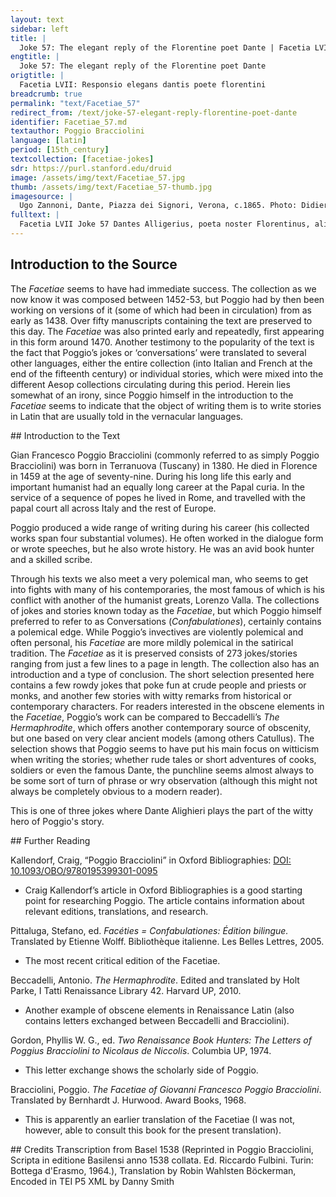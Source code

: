 ```yaml
---
layout: text
sidebar: left
title: |
  Joke 57: The elegant reply of the Florentine poet Dante | Facetia LVII: Responsio elegans dantis poete florentini
engtitle: |
  Joke 57: The elegant reply of the Florentine poet Dante
origtitle: |
  Facetia LVII: Responsio elegans dantis poete florentini
breadcrumb: true
permalink: "text/Facetiae_57"
redirect_from: /text/joke-57-elegant-reply-florentine-poet-dante
identifier: Facetiae_57.md
textauthor: Poggio Bracciolini
language: [latin]
period: [15th_century]
textcollection: [facetiae-jokes]
sdr: https://purl.stanford.edu/druid 
image: /assets/img/text/Facetiae_57.jpg
thumb: /assets/img/text/Facetiae_57-thumb.jpg
imagesource: |
  Ugo Zannoni, Dante, Piazza dei Signori, Verona, c.1865. Photo: Didier Descouens [CC BY-SA 4.0]
fulltext: |
  Facetia LVII Joke 57 Dantes Alligerius, poeta noster Florentinus, aliquamdiu sustentatus est Veronae opibus Canis veteris Principis de la Scala, admodum liberalis. Our Florentine poet Dante Alighieri dwelled for a while in Verona, sustained by the older Cangrande della Scala, a very noble ruler. Erat autem et alter penes Canem Florentinus, ignobilis, indoctus, imprudens, nulli rei praeterquam ad iocum risumque aptus, However, there was also another Florentine at Cangrande’s, an ignoble, unlearned, and ignorant man, not fit for anything excepts for jokes and laughter. cuius ineptiae, ne dicam facetiae, Canem perpulerant ad se ditandum. His fooleries (I will not call them jokes!) had made Cangrande enrich him. Cum illum veluti belluam insulsam, Dantes, vir doctissimus, sapiens ac modestus, ut aequum erat, contemneret: When Dante, who is most learned, wise, and modest, showed contempt for this inelegant beast of a man, which was just, he said: 'Quid est' inquit ille, 'quod tu, cum habearis sapiens ac doctissimus, tamen pauper es et egenus, ego autem stultus et ignarus divitiis praesto?' “How is it that you, who think yourself wise and very learned, still is poor and destitute, while I, who is stupid and ignorant, am very rich?” Tum Dantes: 'Quando ego reperiam dominum,' inquit, 'mei similem et meis moribus conformem, sicuti tu tuis, et ipse similiter me ditabit.' To which Dante replied: “When I have found a lord who is like me and my manners, just as you have, then he will reward me in a similar manner.” Gravis sapiensque responsio! A deep and wise answer! Semper enim domini eorum consuetudine qui sibi sunt similes delectantur. For the lords always find pleasure in the habits of those who are like themselves. 
--- 
```

## Introduction to the Source 
<p>The <em>Facetiae</em> seems to have had immediate success. The collection as we now know it was composed between 1452-53, but Poggio had by then been working on versions of it (some of which had been in circulation) from as early as 1438. Over fifty manuscripts containing the text are preserved to this day. The <em>Facetiae</em> was also printed early and repeatedly, first appearing in this form around 1470. Another testimony to the popularity of the text is the fact that Poggio’s jokes or ‘conversations’ were translated to several other languages, either the entire collection (into Italian and French at the end of the fifteenth century) or individual stories, which were mixed into the different Aesop collections circulating during this period. Herein lies somewhat of an irony, since Poggio himself in the introduction to the <em>Facetiae</em> seems to indicate that the object of writing them is to write stories in Latin that are usually told in the vernacular languages.</p>
## Introduction to the Text 
<p>Gian Francesco Poggio Bracciolini (commonly referred to as simply Poggio Bracciolini) was born in Terranuova (Tuscany) in 1380. He died in Florence in 1459 at the age of seventy-nine. During his long life this early and important humanist had an equally long career at the Papal curia. In the service of a sequence of popes he lived in Rome, and travelled with the papal court all across Italy and the rest of Europe.</p> <p>Poggio produced a wide range of writing during his career (his collected works span four substantial volumes). He often worked in the dialogue form or wrote speeches, but he also wrote history. He was an avid book hunter and a skilled scribe.</p> <p>Through his texts we also meet a very polemical man, who seems to get into fights with many of his contemporaries, the most famous of which is his conflict with another of the humanist greats, Lorenzo Valla. The collections of jokes and stories known today as the <em>Facetiae</em>, but which Poggio himself preferred to refer to as Conversations (<em>Confabulationes</em>), certainly contains a polemical edge. While Poggio’s invectives are violently polemical and often personal, his <em>Facetiae</em> are more mildly polemical in the satirical tradition. The <em>Facetiae</em> as it is preserved consists of 273 jokes/stories ranging from just a few lines to a page in length. The collection also has an introduction and a type of conclusion. The short selection presented here contains a few rowdy jokes that poke fun at crude people and priests or monks, and another few stories with witty remarks from historical or contemporary characters. For readers interested in the obscene elements in the <em>Facetiae</em>, Poggio’s work can be compared to Beccadelli’s <em>The</em> <em>Hermaphrodite</em>, which offers another contemporary source of obscenity, but one based on very clear ancient models (among others Catullus). The selection shows that Poggio seems to have put his main focus on witticism when writing the stories; whether rude tales or short adventures of cooks, soldiers or even the famous Dante, the punchline seems almost always to be some sort of turn of phrase or wry observation (although this might not always be completely obvious to a modern reader).</p> <p dir="ltr" id="docs-internal-guid-cecb9c82-7fff-ce1f-7b9d-6ce4598e6dbd">This is one of three jokes where Dante Alighieri plays the part of the witty hero of Poggio's story.</p>
## Further Reading 
<p>Kallendorf, Craig, “Poggio Bracciolini” in Oxford Bibliographies: <a href="https://www.oxfordbibliographies.com/view/document/obo-9780195399301/obo-9780195399301-0095.xml">DOI: 10.1093/OBO/9780195399301-0095</a></p> <ul> <li>Craig Kallendorf’s article in Oxford Bibliographies is a good starting point for researching Poggio. The article contains information about relevant editions, translations, and research.</li> </ul> <p>Pittaluga, Stefano, ed. <em>Facéties = Confabulationes: Édition bilingue.</em> Translated by Etienne Wolff. Bibliothèque italienne. Les Belles Lettres, 2005.</p> <ul> <li>The most recent critical edition of the Facetiae.</li> </ul> <p>Beccadelli, Antonio. <em>The Hermaphrodite</em>. Edited and translated by Holt Parke, I Tatti Renaissance Library 42. Harvard UP, 2010.</p> <ul> <li>Another example of obscene elements in Renaissance Latin (also contains letters exchanged between Beccadelli and Bracciolini).</li> </ul> <p>Gordon, Phyllis W. G., ed. <em>Two Renaissance Book Hunters: The Letters of Poggius Bracciolini to Nicolaus de Niccolis</em>. Columbia UP, 1974.</p> <ul> <li>This letter exchange shows the scholarly side of Poggio.</li> </ul> <p>Bracciolini, Poggio. <em>The Facetiae of Giovanni Francesco Poggio Bracciolini</em>. Translated by Bernhardt J. Hurwood. Award Books, 1968.</p> <ul> <li>This is apparently an earlier translation of the Facetiae (I was not, however, able to consult this book for the present translation).</li> </ul>
## Credits
Transcription from Basel 1538 (Reprinted in Poggio Bracciolini, Scripta in editione Basilensi anno 1538 collata. Ed. Riccardo Fulbini. Turin: Bottega d'Erasmo, 1964.), Translation by Robin Wahlsten Böckerman, Encoded in TEI P5 XML by Danny Smith
